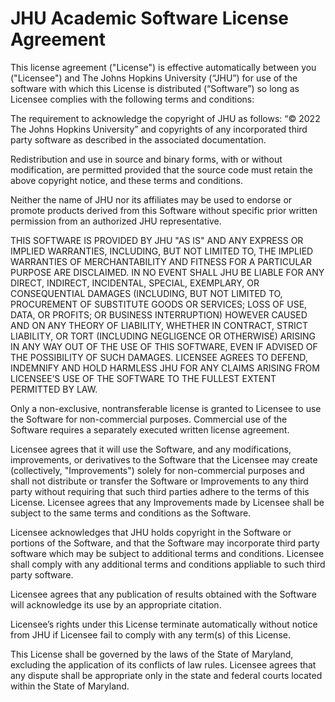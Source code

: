 # JHU Academic Software License Agreement

This license agreement ("License") is effective automatically between you ("Licensee") and The Johns Hopkins University (“JHU”) for use of the software with which this License is distributed (“Software”) so long as Licensee complies with the following terms and conditions:

The requirement to acknowledge the copyright of JHU as follows: “© 2022 The Johns Hopkins University” and copyrights of any incorporated third party software as described in the associated documentation.

Redistribution and use in source and binary forms, with or without modification, are permitted provided that the source code must retain the above copyright notice, and these terms and conditions.

Neither the name of JHU nor its affiliates may be used to endorse or promote products derived from this Software without specific prior written permission from an authorized JHU representative.

THIS SOFTWARE IS PROVIDED BY JHU "AS IS" AND ANY EXPRESS OR IMPLIED WARRANTIES, INCLUDING, BUT NOT LIMITED TO, THE IMPLIED WARRANTIES OF MERCHANTABILITY AND FITNESS FOR A PARTICULAR PURPOSE ARE DISCLAIMED. IN NO EVENT SHALL JHU BE LIABLE FOR ANY DIRECT, INDIRECT, INCIDENTAL, SPECIAL, EXEMPLARY, OR CONSEQUENTIAL DAMAGES (INCLUDING, BUT NOT LIMITED TO, PROCUREMENT OF SUBSTITUTE GOODS OR SERVICES; LOSS OF USE, DATA, OR PROFITS; OR BUSINESS INTERRUPTION) HOWEVER CAUSED AND ON ANY THEORY OF LIABILITY, WHETHER IN CONTRACT, STRICT LIABILITY, OR TORT (INCLUDING NEGLIGENCE OR OTHERWISE) ARISING IN ANY WAY OUT OF THE USE OF THIS SOFTWARE, EVEN IF ADVISED OF THE POSSIBILITY OF SUCH DAMAGES. LICENSEE AGREES TO DEFEND, INDEMNIFY AND HOLD HARMLESS JHU FOR ANY CLAIMS ARISING FROM LICENSEE’S USE OF THE SOFTWARE TO THE FULLEST EXTENT PERMITTED BY LAW.

Only a non-exclusive, nontransferable license is granted to Licensee to use the Software for non-commercial purposes. Commercial use of the Software requires a separately executed written license agreement.

Licensee agrees that it will use the Software, and any modifications, improvements, or derivatives to the Software that the Licensee may create (collectively, "Improvements") solely for non-commercial purposes and shall not distribute or transfer the Software or Improvements to any third party without requiring that such third parties adhere to the terms of this License. Licensee agrees that any Improvements made by Licensee shall be subject to the same terms and conditions as the Software.

Licensee acknowledges that JHU holds copyright in the Software or portions of the Software, and that the Software may incorporate third party software which may be subject to additional terms and conditions. Licensee shall comply with any additional terms and conditions appliable to such third party software.

Licensee agrees that any publication of results obtained with the Software will acknowledge its use by an appropriate citation.

Licensee’s rights under this License terminate automatically without notice from JHU if Licensee fail to comply with any term(s) of this License.

This License shall be governed by the laws of the State of Maryland, excluding the application of its conflicts of law rules. Licensee agrees that any dispute shall be appropriate only in the state and federal courts located within the State of Maryland.

